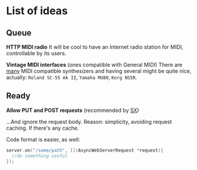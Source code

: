 # List of ideas

## Queue

**HTTP MIDI radio**
It will be cool to have an Internet radio station for MIDI, controllable by its users.

**Vintage MIDI interfaces** (ones compatible with General MIDI)
There are [many](https://www.youtube.com/watch?v=eiMP-PlL6VM) MIDI compatible synthesizers and having several might be quite nice,
actually: `Roland SC-55 mk II`, `Yamaha MU80`, `Korg NS5R`.

## Ready

**Allow PUT and POST requests** (recommended by [SX](https://github.com/S-S-X/))

...And ignore the request body. Reason: simplicity, avoiding request caching. If there's any cache.

Code format is easier, as well:

```c++
server.on("/some/path", [](AsyncWebServerRequest *request){
  //do something useful
});
```
